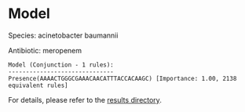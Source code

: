 
# Model

Species: acinetobacter baumannii

Antibiotic: meropenem

```
Model (Conjunction - 1 rules):
------------------------------
Presence(AAAACTGGGCGAAACAACATTTACCACAAGC) [Importance: 1.00, 2138 equivalent rules]

```

For details, please refer to the [results directory](../../../../../results/scm_b/acinetobacter%20baumannii/meropenem/repeat_0/).


